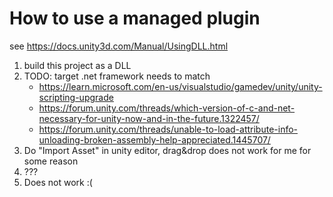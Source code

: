 # How to use a managed plugin

see https://docs.unity3d.com/Manual/UsingDLL.html

1. build this project as a DLL
2. TODO: target .net framework needs to match
   - https://learn.microsoft.com/en-us/visualstudio/gamedev/unity/unity-scripting-upgrade
   - https://forum.unity.com/threads/which-version-of-c-and-net-necessary-for-unity-now-and-in-the-future.1322457/
   - https://forum.unity.com/threads/unable-to-load-attribute-info-unloading-broken-assembly-help-appreciated.1445707/
3. Do "Import Asset" in unity editor, drag&drop does not work for me for some reason
4. ???
5. Does not work :(

